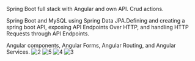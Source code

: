 Spring Boot full stack with Angular and own API. Crud actions.

Spring Boot and MySQL using Spring Data JPA.Defining and creating a spring boot API, exposing API Endpoints Over HTTP, and  handling HTTP Requests through API Endpoints. 

Angular components, Angular Forms, Angular Routing, and Angular Services.
![2](https://github.com/TodorJevtic/Crud-Angular-SpringBoot/assets/139502123/f9e30ba6-daf2-4cb5-b41f-1a59f191f744)
![5](https://github.com/TodorJevtic/Crud-Angular-SpringBoot/assets/139502123/c43c9c34-f26b-4643-9daa-6b0c77c6eebd)
![4](https://github.com/TodorJevtic/Crud-Angular-SpringBoot/assets/139502123/7ad90ada-d29c-4f12-862a-216e07a009c9)
![3](https://github.com/TodorJevtic/Crud-Angular-SpringBoot/assets/139502123/a7b5d3d5-03e0-4b99-bb54-287a16448200)
